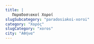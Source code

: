 ```yaml
---
title: |
   Παραδοσιακοί Χοροί
slugSubcategory: "paradosiakoi-xoroi"
category: "Χορός"
slugCategory: "xoros"
city: "Αθήνα"
---
```


